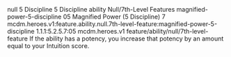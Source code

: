 <ability>
  <metadata>
    <class>null</class>
    <cost>5 Discipline</cost>
    <cost_amount>5</cost_amount>
    <cost_resource>Discipline</cost_resource>
    <feature_type>ability</feature_type>
    <file_dpath>Null/7th-Level Features</file_dpath>
    <item_id>magnified-power-5-discipline</item_id>
    <item_index>05</item_index>
    <item_name>Magnified Power (5 Discipline)</item_name>
    <level>7</level>
    <scc>mcdm.heroes.v1:feature.ability.null.7th-level-feature:magnified-power-5-discipline</scc>
    <scdc>1.1.1:5.2.5.7:05</scdc>
    <source>mcdm.heroes.v1</source>
    <type>feature/ability/null/7th-level-feature</type>
  </metadata>
  <effects>
    <effect type="mundane">If the ability has a potency, you increase that potency by an amount equal to your Intuition score.</effect>
  </effects>
</ability>
